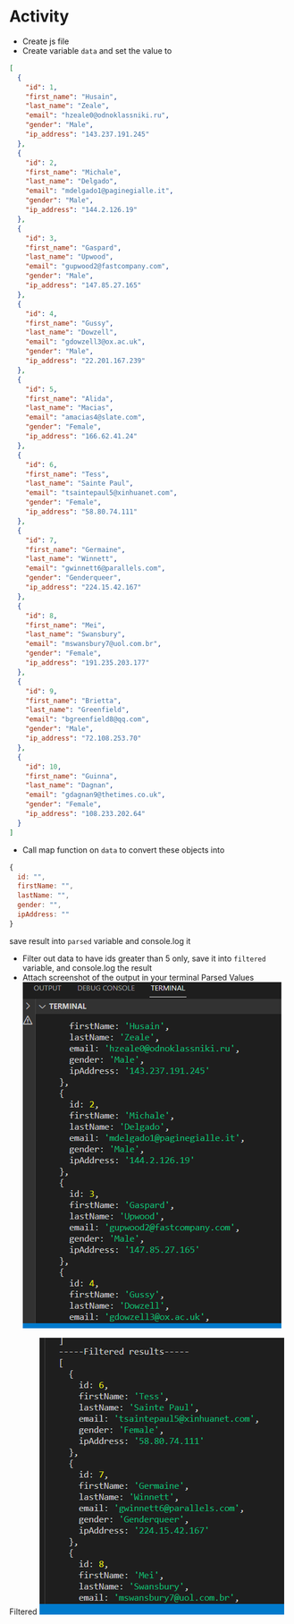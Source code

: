 # Activity

- Create js file
- Create variable `data` and set the value to

```json
[
  {
    "id": 1,
    "first_name": "Husain",
    "last_name": "Zeale",
    "email": "hzeale0@odnoklassniki.ru",
    "gender": "Male",
    "ip_address": "143.237.191.245"
  },
  {
    "id": 2,
    "first_name": "Michale",
    "last_name": "Delgado",
    "email": "mdelgado1@paginegialle.it",
    "gender": "Male",
    "ip_address": "144.2.126.19"
  },
  {
    "id": 3,
    "first_name": "Gaspard",
    "last_name": "Upwood",
    "email": "gupwood2@fastcompany.com",
    "gender": "Male",
    "ip_address": "147.85.27.165"
  },
  {
    "id": 4,
    "first_name": "Gussy",
    "last_name": "Dowzell",
    "email": "gdowzell3@ox.ac.uk",
    "gender": "Male",
    "ip_address": "22.201.167.239"
  },
  {
    "id": 5,
    "first_name": "Alida",
    "last_name": "Macias",
    "email": "amacias4@slate.com",
    "gender": "Female",
    "ip_address": "166.62.41.24"
  },
  {
    "id": 6,
    "first_name": "Tess",
    "last_name": "Sainte Paul",
    "email": "tsaintepaul5@xinhuanet.com",
    "gender": "Female",
    "ip_address": "58.80.74.111"
  },
  {
    "id": 7,
    "first_name": "Germaine",
    "last_name": "Winnett",
    "email": "gwinnett6@parallels.com",
    "gender": "Genderqueer",
    "ip_address": "224.15.42.167"
  },
  {
    "id": 8,
    "first_name": "Mei",
    "last_name": "Swansbury",
    "email": "mswansbury7@uol.com.br",
    "gender": "Female",
    "ip_address": "191.235.203.177"
  },
  {
    "id": 9,
    "first_name": "Brietta",
    "last_name": "Greenfield",
    "email": "bgreenfield8@qq.com",
    "gender": "Male",
    "ip_address": "72.108.253.70"
  },
  {
    "id": 10,
    "first_name": "Guinna",
    "last_name": "Dagnan",
    "email": "gdagnan9@thetimes.co.uk",
    "gender": "Female",
    "ip_address": "108.233.202.64"
  }
]
```

- Call map function on `data` to convert these objects into

```js
{
  id: "",
  firstName: "",
  lastName: "",
  gender: "",
  ipAddress: ""
}
```

save result into `parsed` variable and console.log it

- Filter out data to have ids greater than 5 only, save it into `filtered` variable, and console.log the result
- Attach screenshot of the output in your terminal
Parsed Values 
![image info](parsed.PNG)

Filtered
![image info](filtered.PNG)